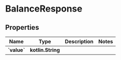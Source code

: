 
# BalanceResponse

## Properties
Name | Type | Description | Notes
------------ | ------------- | ------------- | -------------
**&#x60;value&#x60;** | **kotlin.String** |  | 



